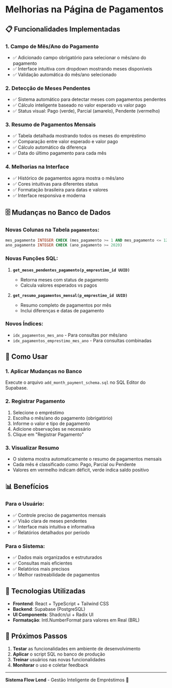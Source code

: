 # Melhorias na Página de Pagamentos

## 📋 Funcionalidades Implementadas

### 1. **Campo de Mês/Ano do Pagamento**
- ✅ Adicionado campo obrigatório para selecionar o mês/ano do pagamento
- ✅ Interface intuitiva com dropdown mostrando meses disponíveis
- ✅ Validação automática do mês/ano selecionado

### 2. **Detecção de Meses Pendentes**
- ✅ Sistema automático para detectar meses com pagamentos pendentes
- ✅ Cálculo inteligente baseado no valor esperado vs valor pago
- ✅ Status visual: Pago (verde), Parcial (amarelo), Pendente (vermelho)

### 3. **Resumo de Pagamentos Mensais**
- ✅ Tabela detalhada mostrando todos os meses do empréstimo
- ✅ Comparação entre valor esperado e valor pago
- ✅ Cálculo automático da diferença
- ✅ Data do último pagamento para cada mês

### 4. **Melhorias na Interface**
- ✅ Histórico de pagamentos agora mostra o mês/ano
- ✅ Cores intuitivas para diferentes status
- ✅ Formatação brasileira para datas e valores
- ✅ Interface responsiva e moderna

## 🗄️ Mudanças no Banco de Dados

### Novas Colunas na Tabela `pagamentos`:
```sql
mes_pagamento INTEGER CHECK (mes_pagamento >= 1 AND mes_pagamento <= 12)
ano_pagamento INTEGER CHECK (ano_pagamento >= 2020)
```

### Novas Funções SQL:
1. **`get_meses_pendentes_pagamento(p_emprestimo_id UUID)`**
   - Retorna meses com status de pagamento
   - Calcula valores esperados vs pagos

2. **`get_resumo_pagamentos_mensal(p_emprestimo_id UUID)`**
   - Resumo completo de pagamentos por mês
   - Inclui diferenças e datas de pagamento

### Novos Índices:
- `idx_pagamentos_mes_ano` - Para consultas por mês/ano
- `idx_pagamentos_emprestimo_mes_ano` - Para consultas combinadas

## 🚀 Como Usar

### 1. **Aplicar Mudanças no Banco**
Execute o arquivo `add_month_payment_schema.sql` no SQL Editor do Supabase.

### 2. **Registrar Pagamento**
1. Selecione o empréstimo
2. Escolha o mês/ano do pagamento (obrigatório)
3. Informe o valor e tipo de pagamento
4. Adicione observações se necessário
5. Clique em "Registrar Pagamento"

### 3. **Visualizar Resumo**
- O sistema mostra automaticamente o resumo de pagamentos mensais
- Cada mês é classificado como: Pago, Parcial ou Pendente
- Valores em vermelho indicam déficit, verde indica saldo positivo

## 📊 Benefícios

### Para o Usuário:
- ✅ Controle preciso de pagamentos mensais
- ✅ Visão clara de meses pendentes
- ✅ Interface mais intuitiva e informativa
- ✅ Relatórios detalhados por período

### Para o Sistema:
- ✅ Dados mais organizados e estruturados
- ✅ Consultas mais eficientes
- ✅ Relatórios mais precisos
- ✅ Melhor rastreabilidade de pagamentos

## 🔧 Tecnologias Utilizadas

- **Frontend**: React + TypeScript + Tailwind CSS
- **Backend**: Supabase (PostgreSQL)
- **UI Components**: Shadcn/ui + Radix UI
- **Formatação**: Intl.NumberFormat para valores em Real (BRL)

## 📝 Próximos Passos

1. **Testar** as funcionalidades em ambiente de desenvolvimento
2. **Aplicar** o script SQL no banco de produção
3. **Treinar** usuários nas novas funcionalidades
4. **Monitorar** o uso e coletar feedback

---

**Sistema Flow Lend** - Gestão Inteligente de Empréstimos 🚀
